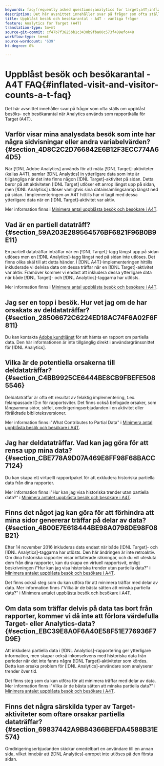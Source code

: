 ```yaml
---
keywords: faq;frequently asked questions;analytics for target;a4T;inflated;visit;visitor;partial hit;orphaned;orphan;partial-hit
description: Det här avsnittet innehåller svar på frågor som ofta ställs om uppblåst besöks- och besökarantal när Analytics används som rapportkälla för Target (A4T).
title: Uppblåst besök och besökarantal - A4T - vanliga frågor
feature: Analytics for Target (A4T)
translation-type: tm+mt
source-git-commit: cf47b7f3625bb1c3430b9fba00c573f489efc448
workflow-type: tm+mt
source-wordcount: '639'
ht-degree: 0%

---
```



# Uppblåst besök och besökarantal - A4T FAQ{#inflated-visit-and-visitor-counts-a-t-faq}

Det här avsnittet innehåller svar på frågor som ofta ställs om uppblåst besöks- och besökarantal när Analytics används som rapportkälla för Target (A4T).

## Varför visar mina analysdata besök som inte har några sidvisningar eller andra variabelvärden? {#section_4D8C2C2D766842E6B12F3ECC774A64D5}

När [!DNL Adobe Analytics] används för att mäta [!DNL Target]-aktiviteter (kallas A4T), samlar [!DNL Analytics] in ytterligare data som inte är tillgängliga när det inte finns någon [!DNL Target]-aktivitet på sidan. Detta beror på att aktiviteten [!DNL Target] utlöser ett anrop längst upp på sidan, men [!DNL Analytics] utlöser vanligtvis sina datainsamlingsanrop längst ned på sidan. I implementeringen av A4T hittills har vi tagit med dessa ytterligare data när en [!DNL Target]-aktivitet var aktiv.

Mer information finns i [Minimera antal uppblåsta besök och besökare i A4T](/help/c-integrating-target-with-mac/a4t/c-a4t-troubleshooting/minimizing-inflated-visit-and-visitor-counts-a4t.md#concept_A515C2DE126E44B6AD97754C2C6D5235).

## Vad är en partiell dataträff? {#section_59A203E289564576BF6821F96B0B9E11}

En partiell dataträffar inträffar när en [!DNL Target]-tagg längst upp på sidan utlöses men en [!DNL Analytics]-tagg längst ned på sidan inte utlöses. Det finns olika skäl till att detta händer. I [!DNL A4T]-implementeringen hittills inkluderade vi delvisa data om dessa träffar när en [!DNL Target]-aktivitet var aktiv. Framöver kommer vi endast att inkludera dessa ytterligare data när både [!DNL Target]- och [!DNL Analytics]-taggarna har utlösts.

Mer information finns i [Minimera antal uppblåsta besök och besökare i A4T](/help/c-integrating-target-with-mac/a4t/c-a4t-troubleshooting/minimizing-inflated-visit-and-visitor-counts-a4t.md#concept_A515C2DE126E44B6AD97754C2C6D5235).

## Jag ser en topp i besök. Hur vet jag om de har orsakats av deldataträffar? {#section_28506672C6224ED18AC74F6A02F6F811}

Du kan kontakta [Adobe kundtjänst](/help/cmp-resources-and-contact-information.md#reference_ACA3391A00EF467B87930A450050077C) för att hämta en rapport om partiella data. Den här informationen är inte tillgänglig direkt i användargränssnittet för [!DNL Analytics].

## Vilka är de potentiella orsakerna till deldataträffar? {#section_C4BB9925CE6444BE8CB9FBEFE5085546}

Deldataträffar är ofta ett resultat av felaktig implementering, t.ex. felanpassade ID:n för rapportsviter. Det finns också befogade orsaker, som långsamma sidor, sidfel, omdirigeringserbjudanden i en aktivitet eller föråldrade biblioteksversioner.

Mer information finns i&quot;What Contributes to Partial Data&quot; i [Minimera antal uppblåsta besök och besökare i A4T](/help/c-integrating-target-with-mac/a4t/c-a4t-troubleshooting/minimizing-inflated-visit-and-visitor-counts-a4t.md#concept_A515C2DE126E44B6AD97754C2C6D5235).

## Jag har deldataträffar. Vad kan jag göra för att rensa upp mina data? {#section_CBE778A9D07A469E8FF98F68BACC7124}

Du kan skapa ett virtuellt rapportpaket för att exkludera historiska partiella data från dina rapporter.

Mer information finns i&quot;Hur kan jag visa historiska trender utan partiella data?&quot; i [Minimera antalet uppblåsta besök och besökare i A4T](/help/c-integrating-target-with-mac/a4t/c-a4t-troubleshooting/minimizing-inflated-visit-and-visitor-counts-a4t.md#concept_A515C2DE126E44B6AD97754C2C6D5235).

## Finns det något jag kan göra för att förhindra att mina sidor genererar träffar på delar av data? {#section_4B00E7E618444BE98A0798DE98F08B21}

Efter 14 november 2016 inkluderas data endast när både [!DNL Target]- och [!DNL Analytics]-taggarna har utlösts. Den här ändringen är inte retroaktiv. Om dina historiska rapporter visar inflaterade räkningar, och du vill utesluta dem från dina rapporter, kan du skapa en virtuell rapportsvit, enligt beskrivningen i&quot;Hur kan jag visa historiska trender utan partiella data?&quot; i [Minimera antalet uppblåsta besök och besökare i A4T](/help/c-integrating-target-with-mac/a4t/c-a4t-troubleshooting/minimizing-inflated-visit-and-visitor-counts-a4t.md#concept_A515C2DE126E44B6AD97754C2C6D5235).

Det finns också steg som du kan utföra för att minimera träffar med delar av data. Mer information finns i&quot;Vilka är de bästa sätten att minska partiella data?&quot; i [Minimera antalet uppblåsta besök och besökare i A4T](/help/c-integrating-target-with-mac/a4t/c-a4t-troubleshooting/minimizing-inflated-visit-and-visitor-counts-a4t.md#concept_A515C2DE126E44B6AD97754C2C6D5235).

## Om data som träffar delvis på data tas bort från rapporter, kommer vi då inte att förlora värdefulla Target- eller Analytics-data? {#section_EBC39E8A0F6A40E58F51E776936F7D9E}

Att inkludera partiella data i [!DNL Analytics]-rapportering ger ytterligare information, men skapar också inkonsekvens med historiska data från perioder när det inte fanns några [!DNL Target]-aktiviteter som kördes. Detta kan orsaka problem för [!DNL Analytics]-användare som analyserar trender över tid.

Det finns steg som du kan utföra för att minimera träffar med delar av data. Mer information finns i&quot;Vilka är de bästa sätten att minska partiella data?&quot; i [Minimera antalet uppblåsta besök och besökare i A4T](/help/c-integrating-target-with-mac/a4t/c-a4t-troubleshooting/minimizing-inflated-visit-and-visitor-counts-a4t.md#concept_A515C2DE126E44B6AD97754C2C6D5235).

## Finns det några särskilda typer av Target-aktiviteter som oftare orsakar partiella dataträffar? {#section_69837442A9B84366BEFDA4588B31E574}

Omdirigeringserbjudanden skickar omedelbart en användare till en annan sida, vilket innebär att [!DNL Analytics]-anropet inte utlöses på den första sidan.
